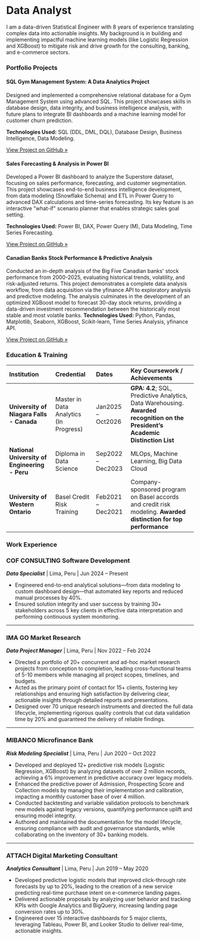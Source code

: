 # Data Analyst
I am a data-driven Statistical Engineer with 8 years of experience translating complex data into actionable insights. My background is in building and implementing impactful machine learning models (like Logistic Regression and XGBoost) to mitigate risk and drive growth for the consulting, banking, and e-commerce sectors.

### Portfolio Projects

#### SQL Gym Management System: A Data Analytics Project
Designed and implemented a comprehensive relational database for a Gym Management System using advanced SQL. This project showcases skills in database design, data integrity, and business intelligence analysis, with future plans to integrate BI dashboards and a machine learning model for customer churn prediction.

**Technologies Used:** SQL (DDL, DML, DQL), Database Design, Business Intelligence, Data Modeling.

[View Project on GitHub &raquo;](https://github.com/nadiariosliza/GymManagementSystem)

#### Sales Forecasting & Analysis in Power BI
Developed a Power BI dashboard to analyze the Superstore dataset, focusing on sales performance, forecasting, and customer segmentation. This project showcases end-to-end business intelligence development, from data modeling (Snowflake Schema) and ETL in Power Query to advanced DAX calculations and time-series forecasting. Its key feature is an interactive "what-if" scenario planner that enables strategic sales goal setting.

**Technologies Used:** Power BI, DAX, Power Query (M), Data Modeling, Time Series Forecasting.

[View Project on GitHub &raquo;](https://github.com/nadiariosliza/Sales-Forecasting-Analysis-using-Power-BI)

#### Canadian Banks Stock Performance & Predictive Analysis
Conducted an in-depth analysis of the Big Five Canadian banks' stock performance from 2000-2025, evaluating historical trends, volatility, and risk-adjusted returns. This project demonstrates a complete data analysis workflow, from data acquisition via the yfinance API to exploratory analysis and predictive modeling. The analysis culminates in the development of an optimized XGBoost model to forecast 30-day stock returns, providing a data-driven investment recommendation between the historically most stable and most volatile banks.
**Technologies Used:** Python, Pandas, Matplotlib, Seaborn, XGBoost, Scikit-learn, Time Series Analysis, yfinance API.

[View Project on GitHub &raquo;](https://github.com/nadiariosliza/Big5CanadianBanks)  

### Education & Training

| Institution | Credential | Dates | Key Coursework / Achievements |
| :--- | :--- | :--- | :--- |
| **University of Niagara Falls - Canada** | Master in Data Analytics (In Progress) | Jan2025 – Oct2026 | **GPA: 4.2**; SQL, Predictive Analytics, Data Warehousing. **Awarded recognition on the President’s Academic Distinction List** |
| **National University of Engineering - Peru** | Diploma in Data Science | Sep2022 – Dec2023 | MLOps, Machine Learning, Big Data Cloud |
| **University of Western Ontario** | Basel Credit Risk Training | Feb2021 – Dec2021 | Company-sponsored program on Basel accords and credit risk modeling. **Awarded distinction for top performance** |
           
### Work Experience
### COF CONSULTING Software Development
**_Data Specialist_** | Lima, Peru | Jun 2024 – Present
- Engineered end-to-end analytical solutions—from data modeling to custom dashboard design—that automated key reports and reduced manual processes by 40%.
- Ensured solution integrity and user success by training 30+ stakeholders across 5 key clients in effective data interpretation and performing continuous system monitoring.

---

### IMA GO Market Research
**_Data Project Manager_** | Lima, Peru | Nov 2022 – Feb 2024
- Directed a portfolio of 20+ concurrent and ad-hoc market research projects from conception to completion, leading cross-functional teams of 5-10 members while managing all project scopes, timelines, and budgets.
- Acted as the primary point of contact for 15+ clients, fostering key relationships and ensuring high satisfaction by delivering clear, actionable insights through detailed reports and presentations.
- Designed over 70 unique research instruments and directed the full data lifecycle, implementing rigorous quality controls that cut data validation time by 20% and guaranteed the delivery of reliable findings.

---

### MIBANCO Microfinance Bank
**_Risk Modeling Specialist_** | Lima, Peru | Jun 2020 – Oct 2022
- Developed and deployed 12+ predictive risk models (Logistic Regression, XGBoost) by analyzing datasets of over 2 million records, achieving a 6% improvement in predictive accuracy over legacy models.
- Enhanced the predictive power of Admission, Prospecting Score and Collection models by managing their implementation and calibration, impacting a monthly customer base of over 4 million.
- Conducted backtesting and variable validation protocols to benchmark new models against legacy versions, quantifying performance uplift and ensuring model integrity.
- Authored and maintained the documentation for the model lifecycle, ensuring compliance with audit and governance standards, while collaborating on the inventory of 30+ banking models.

---

### ATTACH Digital Marketing Consultant
**_Analytics Consultant_** | Lima, Peru | Jun 2019 – May 2020
- Developed predictive logistic models that improved click-through rate forecasts by up to 20%, leading to the creation of a new service predicting real-time purchase intent on e-commerce landing pages.
- Delivered actionable proposals by analyzing user behavior and tracking KPIs with Google Analytics and BigQuery, increasing landing page conversion rates up to 30%.
- Engineered over 15 interactive dashboards for 5 major clients, leveraging Tableau, Power BI, and Looker Studio to deliver real-time, actionable insights.


